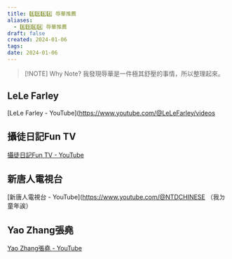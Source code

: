 ```yaml
---
title: 8️⃣9️⃣6️⃣4️⃣ 辱華推薦
aliases:
  - 8️⃣9️⃣6️⃣4️⃣ 辱華推薦
draft: false
created: 2024-01-06
tags: 
date: 2024-01-06
---
```


> [!NOTE] Why Note?
> 我發現辱華是一件極其舒壓的事情，所以整理起來。

## LeLe Farley
[LeLe Farley - YouTube](https://www.youtube.com/@LeLeFarley/videos
## 攝徒日記Fun TV
[攝徒日記Fun TV - YouTube](https://www.youtube.com/@funtv8964/videos)
## 新唐人電視台
[新唐人電視台 - YouTube](https://www.youtube.com/@NTDCHINESE （我ㄉ童年誒）
## Yao Zhang張堯
[Yao Zhang張堯 - YouTube](https://www.youtube.com/channel/UCSL7fa2GLhniFzw1_4EwQLw)
